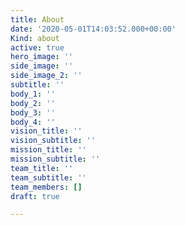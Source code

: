 ```yaml
---
title: About
date: '2020-05-01T14:03:52.000+00:00'
Kind: about
active: true
hero_image: ''
side_image: ''
side_image_2: ''
subtitle: ''
body_1: ''
body_2: ''
body_3: ''
body_4: ''
vision_title: ''
vision_subtitle: ''
mission_title: ''
mission_subtitle: ''
team_title: ''
team_subtitle: ''
team_members: []
draft: true

---
```

